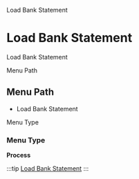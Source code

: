 
Load Bank Statement
# Load Bank Statement


Load Bank Statement

Menu Path
## Menu Path



- Load Bank Statement

Menu Type
### Menu Type

**Process**


:::tip
[Load Bank Statement](functional-guide/process/process-load_bankstatement.md)
:::